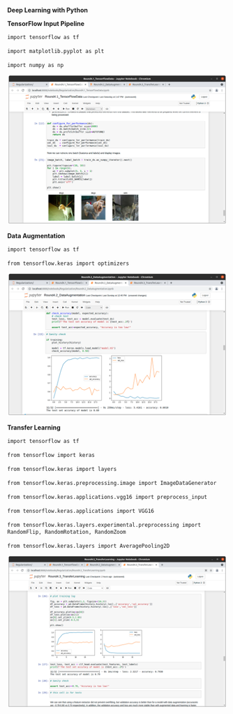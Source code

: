 **Deep Learning with Python**

**TensorFlow Input Pipeline**

```
import tensorflow as tf

import matplotlib.pyplot as plt

import numpy as np

```
![alt text](https://github.com/jylhakos/Deep-Learning-with-Python/blob/main/Regularization/4.1.png?raw=true)

**Data Augmentation**


```
import tensorflow as tf

from tensorflow.keras import optimizers

```

![alt text](https://github.com/jylhakos/Deep-Learning-with-Python/blob/main/Regularization/4.2.png?raw=true)

**Transfer Learning**

```
import tensorflow as tf

from tensorflow import keras

from tensorflow.keras import layers

from tensorflow.keras.preprocessing.image import ImageDataGenerator

from tensorflow.keras.applications.vgg16 import preprocess_input

from tensorflow.keras.applications import VGG16

from tensorflow.keras.layers.experimental.preprocessing import RandomFlip, RandomRotation, RandomZoom

from tensorflow.keras.layers import AveragePooling2D

```

![alt text](https://github.com/jylhakos/Deep-Learning-with-Python/blob/main/Regularization/4.3.png?raw=true)